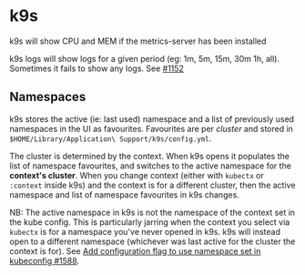 # k9s

k9s will show CPU and MEM if the metrics-server has been installed

k9s logs will show logs for a given period (eg: 1m, 5m, 15m, 30m 1h, all). Sometimes it fails to show any logs. See [#1152](https://github.com/derailed/k9s/issues/1152)

## Namespaces

k9s stores the active (ie: last used) namespace and a list of previously used namespaces in the UI as favourites. Favourites are per _cluster_ and stored in `$HOME/Library/Application\ Support/k9s/config.yml`.

The cluster is determined by the context. When k9s opens it populates the list of namespace favourites, and switches to the active namespace for the **context's cluster**. When you change context (either with `kubectx` or `:context` inside k9s) and the context is for a different cluster, then the active namespace and list of namespace favourites in k9s changes.

NB: The active namespace in k9s is not the namespace of the context set in the kube config. This is particularly jarring when the context you select via `kubectx` is for a namespace you've never opened in k9s. k9s will instead open to a different namespace (whichever was last active for the cluster the context is for). See [Add configuration flag to use namespace set in kubeconfig #1588](https://github.com/derailed/k9s/issues/1588).
